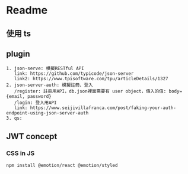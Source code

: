 # Readme

## 使用 ts

## plugin

    1. json-serve: 模擬RESTful API
       link: https://github.com/typicode/json-server
       link2: https://www.tpisoftware.com/tpu/articleDetails/1327
    2. json-server-auth: 模擬註冊、登入
       /register: 註冊用API，db.json裡面需要有 user object，傳入的值: body= {email, password}
       /login: 登入用API
       link: https://www.seijivillafranca.com/post/faking-your-auth-endpoint-using-json-server-auth
    3. qs:

## JWT concept

### CSS in JS

    npm install @emotion/react @emotion/styled

